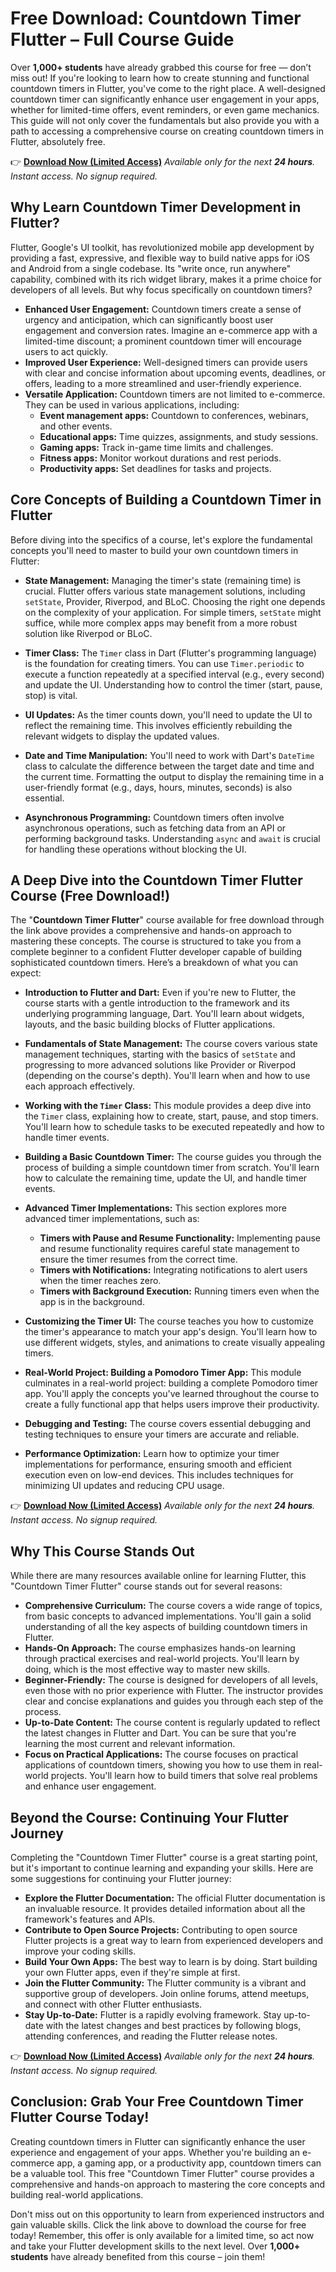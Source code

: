 # Free Download: Countdown Timer Flutter – Full Course Guide

Over **1,000+ students** have already grabbed this course for free — don’t miss out! If you're looking to learn how to create stunning and functional countdown timers in Flutter, you've come to the right place. A well-designed countdown timer can significantly enhance user engagement in your apps, whether for limited-time offers, event reminders, or even game mechanics. This guide will not only cover the fundamentals but also provide you with a path to accessing a comprehensive course on creating countdown timers in Flutter, absolutely free.

👉 [**Download Now (Limited Access)**](https://udemywork.com/countdown-timer-flutter)
_Available only for the next **24 hours**. Instant access. No signup required._

## Why Learn Countdown Timer Development in Flutter?

Flutter, Google's UI toolkit, has revolutionized mobile app development by providing a fast, expressive, and flexible way to build native apps for iOS and Android from a single codebase. Its "write once, run anywhere" capability, combined with its rich widget library, makes it a prime choice for developers of all levels. But why focus specifically on countdown timers?

*   **Enhanced User Engagement:** Countdown timers create a sense of urgency and anticipation, which can significantly boost user engagement and conversion rates. Imagine an e-commerce app with a limited-time discount; a prominent countdown timer will encourage users to act quickly.
*   **Improved User Experience:** Well-designed timers can provide users with clear and concise information about upcoming events, deadlines, or offers, leading to a more streamlined and user-friendly experience.
*   **Versatile Application:** Countdown timers are not limited to e-commerce. They can be used in various applications, including:
    *   **Event management apps:** Countdown to conferences, webinars, and other events.
    *   **Educational apps:** Time quizzes, assignments, and study sessions.
    *   **Gaming apps:** Track in-game time limits and challenges.
    *   **Fitness apps:** Monitor workout durations and rest periods.
    *   **Productivity apps:** Set deadlines for tasks and projects.

## Core Concepts of Building a Countdown Timer in Flutter

Before diving into the specifics of a course, let's explore the fundamental concepts you'll need to master to build your own countdown timers in Flutter:

*   **State Management:** Managing the timer's state (remaining time) is crucial. Flutter offers various state management solutions, including `setState`, Provider, Riverpod, and BLoC. Choosing the right one depends on the complexity of your application. For simple timers, `setState` might suffice, while more complex apps may benefit from a more robust solution like Riverpod or BLoC.

*   **Timer Class:** The `Timer` class in Dart (Flutter's programming language) is the foundation for creating timers. You can use `Timer.periodic` to execute a function repeatedly at a specified interval (e.g., every second) and update the UI. Understanding how to control the timer (start, pause, stop) is vital.

*   **UI Updates:**  As the timer counts down, you'll need to update the UI to reflect the remaining time. This involves efficiently rebuilding the relevant widgets to display the updated values.

*   **Date and Time Manipulation:** You'll need to work with Dart's `DateTime` class to calculate the difference between the target date and time and the current time. Formatting the output to display the remaining time in a user-friendly format (e.g., days, hours, minutes, seconds) is also essential.

*   **Asynchronous Programming:** Countdown timers often involve asynchronous operations, such as fetching data from an API or performing background tasks. Understanding `async` and `await` is crucial for handling these operations without blocking the UI.

## A Deep Dive into the Countdown Timer Flutter Course (Free Download!)

The "**Countdown Timer Flutter**" course available for free download through the link above provides a comprehensive and hands-on approach to mastering these concepts. The course is structured to take you from a complete beginner to a confident Flutter developer capable of building sophisticated countdown timers. Here’s a breakdown of what you can expect:

*   **Introduction to Flutter and Dart:** Even if you're new to Flutter, the course starts with a gentle introduction to the framework and its underlying programming language, Dart. You'll learn about widgets, layouts, and the basic building blocks of Flutter applications.

*   **Fundamentals of State Management:** The course covers various state management techniques, starting with the basics of `setState` and progressing to more advanced solutions like Provider or Riverpod (depending on the course's depth). You'll learn when and how to use each approach effectively.

*   **Working with the `Timer` Class:** This module provides a deep dive into the `Timer` class, explaining how to create, start, pause, and stop timers. You'll learn how to schedule tasks to be executed repeatedly and how to handle timer events.

*   **Building a Basic Countdown Timer:** The course guides you through the process of building a simple countdown timer from scratch. You'll learn how to calculate the remaining time, update the UI, and handle timer events.

*   **Advanced Timer Implementations:** This section explores more advanced timer implementations, such as:

    *   **Timers with Pause and Resume Functionality:** Implementing pause and resume functionality requires careful state management to ensure the timer resumes from the correct time.
    *   **Timers with Notifications:** Integrating notifications to alert users when the timer reaches zero.
    *   **Timers with Background Execution:** Running timers even when the app is in the background.

*   **Customizing the Timer UI:** The course teaches you how to customize the timer's appearance to match your app's design. You'll learn how to use different widgets, styles, and animations to create visually appealing timers.

*   **Real-World Project: Building a Pomodoro Timer App:** This module culminates in a real-world project: building a complete Pomodoro timer app. You'll apply the concepts you've learned throughout the course to create a fully functional app that helps users improve their productivity.

*   **Debugging and Testing:** The course covers essential debugging and testing techniques to ensure your timers are accurate and reliable.

*   **Performance Optimization:** Learn how to optimize your timer implementations for performance, ensuring smooth and efficient execution even on low-end devices. This includes techniques for minimizing UI updates and reducing CPU usage.

👉 [**Download Now (Limited Access)**](https://udemywork.com/countdown-timer-flutter)
_Available only for the next **24 hours**. Instant access. No signup required._

## Why This Course Stands Out

While there are many resources available online for learning Flutter, this "Countdown Timer Flutter" course stands out for several reasons:

*   **Comprehensive Curriculum:** The course covers a wide range of topics, from basic concepts to advanced implementations. You'll gain a solid understanding of all the key aspects of building countdown timers in Flutter.
*   **Hands-On Approach:** The course emphasizes hands-on learning through practical exercises and real-world projects. You'll learn by doing, which is the most effective way to master new skills.
*   **Beginner-Friendly:** The course is designed for developers of all levels, even those with no prior experience with Flutter. The instructor provides clear and concise explanations and guides you through each step of the process.
*   **Up-to-Date Content:** The course content is regularly updated to reflect the latest changes in Flutter and Dart. You can be sure that you're learning the most current and relevant information.
*   **Focus on Practical Applications:** The course focuses on practical applications of countdown timers, showing you how to use them in real-world projects. You'll learn how to build timers that solve real problems and enhance user engagement.

## Beyond the Course: Continuing Your Flutter Journey

Completing the "Countdown Timer Flutter" course is a great starting point, but it's important to continue learning and expanding your skills. Here are some suggestions for continuing your Flutter journey:

*   **Explore the Flutter Documentation:** The official Flutter documentation is an invaluable resource. It provides detailed information about all the framework's features and APIs.
*   **Contribute to Open Source Projects:** Contributing to open source Flutter projects is a great way to learn from experienced developers and improve your coding skills.
*   **Build Your Own Apps:** The best way to learn is by doing. Start building your own Flutter apps, even if they're simple at first.
*   **Join the Flutter Community:** The Flutter community is a vibrant and supportive group of developers. Join online forums, attend meetups, and connect with other Flutter enthusiasts.
*   **Stay Up-to-Date:** Flutter is a rapidly evolving framework. Stay up-to-date with the latest changes and best practices by following blogs, attending conferences, and reading the Flutter release notes.

👉 [**Download Now (Limited Access)**](https://udemywork.com/countdown-timer-flutter)
_Available only for the next **24 hours**. Instant access. No signup required._

## Conclusion: Grab Your Free Countdown Timer Flutter Course Today!

Creating countdown timers in Flutter can significantly enhance the user experience and engagement of your apps. Whether you're building an e-commerce app, a gaming app, or a productivity app, countdown timers can be a valuable tool. This free "Countdown Timer Flutter" course provides a comprehensive and hands-on approach to mastering the core concepts and building real-world applications.

Don't miss out on this opportunity to learn from experienced instructors and gain valuable skills. Click the link above to download the course for free today! Remember, this offer is only available for a limited time, so act now and take your Flutter development skills to the next level. Over **1,000+ students** have already benefited from this course – join them!
